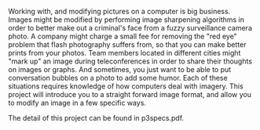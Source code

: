 Working with, and modifying pictures on a computer is big business. Images might be modified by performing image sharpening algorithms in order to better make out a criminal's face from a fuzzy surveillance camera photo. A company might charge a small fee for removing the "red eye" problem that flash photography suffers from, so that you can make better prints from your photos. Team members located in different cities might "mark up" an image during teleconferences in order to share their thoughts on images or graphs. And sometimes, you just want to be able to put conversation bubbles on a photo to add some humor. Each of these situations requires knowledge of how computers deal with imagery. This project will introduce you to a straight forward image format, and allow you to modify an image in a few specific ways.

The detail of this project can be found in p3specs.pdf.

